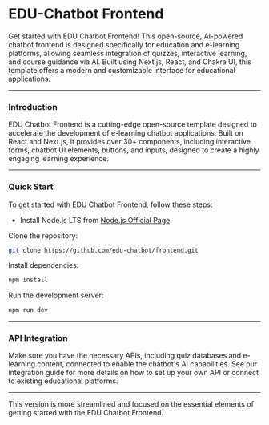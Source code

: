 # EDU-Chatbot Frontend

Get started with EDU Chatbot Frontend! This open-source, AI-powered chatbot frontend is designed specifically for education and e-learning platforms, allowing seamless integration of quizzes, interactive learning, and course guidance via AI. Built using Next.js, React, and Chakra UI, this template offers a modern and customizable interface for educational applications.

---

### Introduction

EDU Chatbot Frontend is a cutting-edge open-source template designed to accelerate the development of e-learning chatbot applications. Built on React and Next.js, it provides over 30+ components, including interactive forms, chatbot UI elements, buttons, and inputs, designed to create a highly engaging learning experience.

---

### Quick Start

To get started with EDU Chatbot Frontend, follow these steps:

- Install Node.js LTS from [Node.js Official Page](https://nodejs.org/en/?ref=edu-chatbot-docs).

Clone the repository:

```bash
git clone https://github.com/edu-chatbot/frontend.git
```

Install dependencies:

```bash
npm install
```

Run the development server:

```bash
npm run dev
```

---

### API Integration

Make sure you have the necessary APIs, including quiz databases and e-learning content, connected to enable the chatbot's AI capabilities. See our integration guide for more details on how to set up your own API or connect to existing educational platforms.


---

This version is more streamlined and focused on the essential elements of getting started with the EDU Chatbot Frontend.